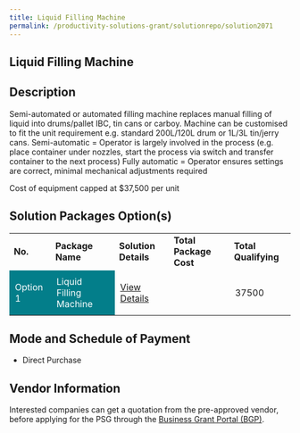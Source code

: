 ```yaml
---
title: Liquid Filling Machine
permalink: /productivity-solutions-grant/solutionrepo/solution2071
---
```


## Liquid Filling Machine

## Description

Semi-automated or automated filling machine replaces manual filling of liquid into drums/pallet IBC, tin cans or carboy. Machine can be customised to fit the unit requirement e.g. standard 200L/120L drum or 1L/3L tin/jerry cans.
Semi-automatic = Operator is largely involved in the process (e.g. place container under nozzles, start the process via switch and transfer container to the next process)
Fully automatic = Operator ensures settings are correct, minimal mechanical adjustments required 

Cost of equipment capped at $37,500 per unit 

## Solution Packages Option(s)

<table>
<tr>
<td><b>No.</b></td>
<td><b>Package Name</b></td>
<td><b>Solution Details</b></td>
<td><b>Total Package Cost</b></td>
<td><b>Total Qualifying</b></td>
</tr>
<tr>
<td style='padding: 10px; background-color: #037E8A; color: #FFFFFF;'>Option 1</td>
<td style='padding: 10px; background-color: #037E8A; color: #FFFFFF;'>Liquid Filling Machine</td>
<td style='padding: 10px;'><a href='' target='_blank'>View Details</a></td>
<td style='padding: 10px;'></td>
<td style='padding: 10px;'>37500</td>
</tr>
</table>

## Mode and Schedule of Payment

 - Direct Purchase

## Vendor Information

 

Interested companies can get a quotation from the pre-approved vendor, before applying for the PSG through the <a href='https://www.businessgrants.gov.sg/'>Business Grant Portal (BGP)</a>.

<script src="/jquery/resize-tables.js"></script>
